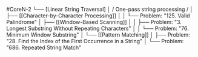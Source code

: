 #CoreN-2
└── [Linear String Traversal]
    │   / One-pass string processing /
    │
    ├── [[Character-by-Character Processing]]
    │   │   └── Problem: "125. Valid Palindrome"
    │
    ├── [[Window-Based Scanning]]
    │   │   ├── Problem: "3. Longest Substring Without Repeating Characters"
    │   │   └── Problem: "76. Minimum Window Substring"
    │
    └── [[Pattern Matching]]
        │   ├── Problem: "28. Find the Index of the First Occurrence in a String"
        │   └── Problem: "686. Repeated String Match"